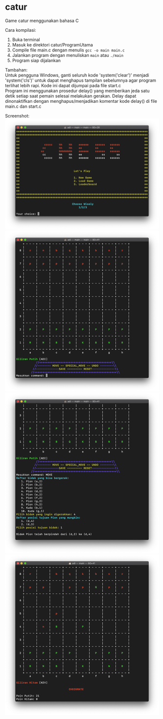 # catur
Game catur menggunakan bahasa C

Cara kompilasi:
1. Buka terminal
2. Masuk ke direktori catur/ProgramUtama
3. Compile file main.c dengan menulis `gcc -o main main.c`
4. Jalankan program dengan menuliskan `main` atau `./main`
5. Program siap dijalankan

Tambahan:<br>
Untuk pengguna Windows, ganti seluruh kode 'system('clear')' menjadi 'system('cls')' untuk dapat menghapus tampilan sebelumnya agar program terlihat lebih rapi. Kode ini dapat dijumpai pada file start.c <br>
Program ini menggunakan prosedur delay() yang memberikan jeda satu detik setiap saat pemain selesai melakukan gerakan. Delay dapat dinonaktifkan dengan menghapus/menjadikan komentar kode delay() di file main.c dan start.c

Screenshot:<br>
![Main Menu](/Screenshot/MainMenu.png?raw=true "Main Menu")
![New Game](/Screenshot/NewGame.png?raw=true "New Game")
![Move](/Screenshot/Move.png?raw=true "Move")
![Checkmate](/Screenshot/Checkmate.png?raw=true "Checkmate")
